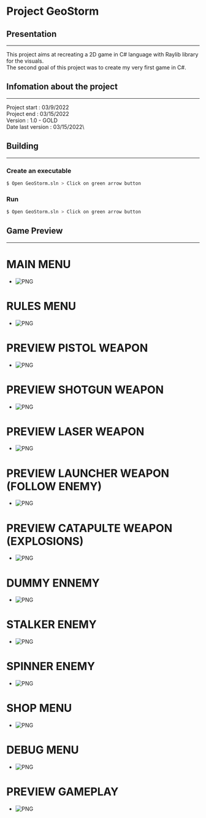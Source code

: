 # Project GeoStorm
## Presentation
---------------
This project aims at recreating a 2D game in C# language with Raylib library for the visuals.\
The second goal of this project was to create my very first game in C#.

## Infomation about the project
---------------
Project start : 03/9/2022\
Project end : 03/15/2022\
Version : 1.0 - GOLD\
Date last version : 03/15/2022\

## Building
---------------
### Create an executable
```sh
$ Open GeoStorm.sln > Click on green arrow button
```
### Run
```sh
$ Open GeoStorm.sln > Click on green arrow button
```
## Game Preview
---------------
# MAIN MENU
- ![PNG](./screenshots/mainMenu.png)
# RULES MENU
- ![PNG](./screenshots/rules.png)

# PREVIEW PISTOL WEAPON
- ![PNG](./screenshots/pistol.png)
# PREVIEW SHOTGUN WEAPON
- ![PNG](./screenshots/shotgun.png)
# PREVIEW LASER WEAPON
- ![PNG](./screenshots/laser.png)
# PREVIEW LAUNCHER WEAPON (FOLLOW ENEMY)
- ![PNG](./screenshots/launcher.png)
# PREVIEW CATAPULTE WEAPON (EXPLOSIONS)
- ![PNG](./screenshots/catapulte.png)

# DUMMY ENNEMY
- ![PNG](./screenshots/dummy.png)
# STALKER ENEMY
- ![PNG](./screenshots/stalker.png)
# SPINNER ENEMY
- ![PNG](./screenshots/spinner.png)

# SHOP MENU
- ![PNG](./screenshots/shop.png)
# DEBUG MENU
- ![PNG](./screenshots/debugMenu.png)
# PREVIEW GAMEPLAY
- ![PNG](./screenshots/game.png)
